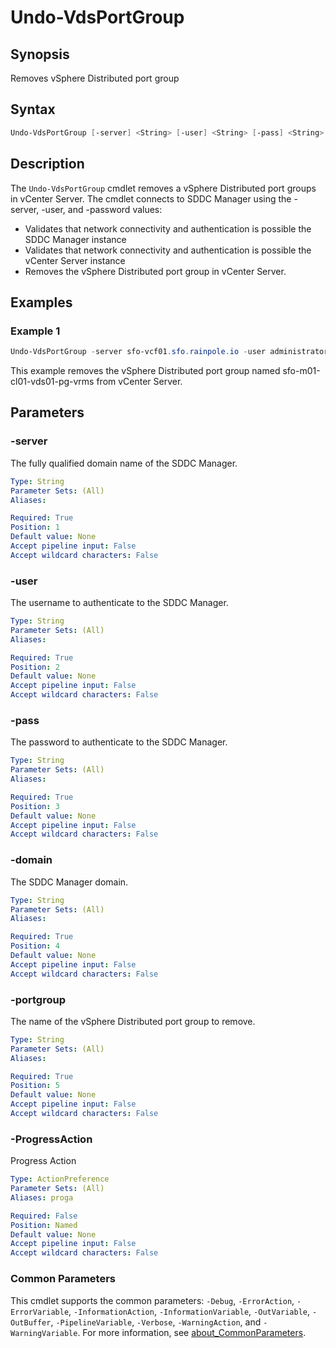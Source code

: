 # Undo-VdsPortGroup

## Synopsis

Removes vSphere Distributed port group

## Syntax

```powershell
Undo-VdsPortGroup [-server] <String> [-user] <String> [-pass] <String> [-domain] <String> [-portgroup] <String> [-ProgressAction <ActionPreference>] [<CommonParameters>]
```

## Description

The `Undo-VdsPortGroup` cmdlet removes a vSphere Distributed port groups in vCenter Server.
The cmdlet connects to SDDC Manager using the -server, -user, and -password values:

- Validates that network connectivity and authentication is possible the SDDC Manager instance
- Validates that network connectivity and authentication is possible the vCenter Server instance
- Removes the vSphere Distributed port group in vCenter Server.

## Examples

### Example 1

```powershell
Undo-VdsPortGroup -server sfo-vcf01.sfo.rainpole.io -user administrator@vsphere.local -pass VMw@re1! -domain sfo-m01 -portgroup sfo-m01-cl01-vds01-pg-vrms
```

This example removes the vSphere Distributed port group named sfo-m01-cl01-vds01-pg-vrms from vCenter Server.

## Parameters

### -server

The fully qualified domain name of the SDDC Manager.

```yaml
Type: String
Parameter Sets: (All)
Aliases:

Required: True
Position: 1
Default value: None
Accept pipeline input: False
Accept wildcard characters: False
```

### -user

The username to authenticate to the SDDC Manager.

```yaml
Type: String
Parameter Sets: (All)
Aliases:

Required: True
Position: 2
Default value: None
Accept pipeline input: False
Accept wildcard characters: False
```

### -pass

The password to authenticate to the SDDC Manager.

```yaml
Type: String
Parameter Sets: (All)
Aliases:

Required: True
Position: 3
Default value: None
Accept pipeline input: False
Accept wildcard characters: False
```

### -domain

The SDDC Manager domain.

```yaml
Type: String
Parameter Sets: (All)
Aliases:

Required: True
Position: 4
Default value: None
Accept pipeline input: False
Accept wildcard characters: False
```

### -portgroup

The name of the vSphere Distributed port group to remove.

```yaml
Type: String
Parameter Sets: (All)
Aliases:

Required: True
Position: 5
Default value: None
Accept pipeline input: False
Accept wildcard characters: False
```

### -ProgressAction

Progress Action

```yaml
Type: ActionPreference
Parameter Sets: (All)
Aliases: proga

Required: False
Position: Named
Default value: None
Accept pipeline input: False
Accept wildcard characters: False
```

### Common Parameters

This cmdlet supports the common parameters: `-Debug`, `-ErrorAction`, `-ErrorVariable`, `-InformationAction`, `-InformationVariable`, `-OutVariable`, `-OutBuffer`, `-PipelineVariable`, `-Verbose`, `-WarningAction`, and `-WarningVariable`. For more information, see [about_CommonParameters](http://go.microsoft.com/fwlink/?LinkID=113216).

